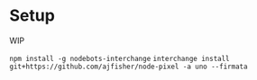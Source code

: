 # Setup

WIP

`npm install -g nodebots-interchange`
`interchange install git+https://github.com/ajfisher/node-pixel -a uno --firmata`